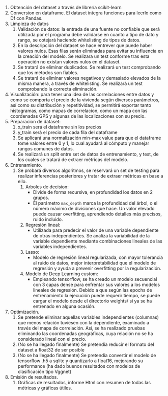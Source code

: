 1. Obtención del dataset a través de librería scikit-learn
2. Conversion en dataframe. El dataset integra funciones para leerlo como Df con Pandas.
3. Limpieza de datos
    1. Validación de datos: la entrada de una fuente no confiable que será utilizada por el programa debe validarse en cuanto a tipo de dato y rango, se cotejará haciendo whitelisting de tipos de datos.
    2. En la descripción del dataset se hace entrever que puede haber valores nulos. Esas filas serán eliminadas para evitar su influencia en la creación del modelo. Se realizara un test conforme tras esta operación no existan valores nulos en el dataset.
    3. Se tratará de eliminar duplicados. Se realizará un test comprobando que los métodos son fiables.
    4. Se tratará de eliminar valores negativos y demasiado elevados de la misma manera, a través de whitelisting. Se realizará un test comprobando la correcta eliminación.
4. Visualización: para tener una idea de las correlaciones entre datos y como se comporta el precio de la vivienda según diversos parámetros, así como su distribución y repetitividad, se permitirá exportar tanto histogramas, como mapas de correlacion, como un mapa con las coordenadas GPS y algunas de las localizaciones con su precio.
5. Preparacion de dataset:
    1. x_train será el dataframe sin los precios
    2. y_train será el precio de cada fila del dataframe
    3. Se aplicará una normalización min-max value para que el dataframe tome valores entre 0 y 1, lo cual ayudará al cómputo y manejar rangos comunes de datos.
    4. Se realizará un split entre set de datos de entrenamiento, y test, de los cuales se tratará de extraer métricas del modelo.
6. Entrenamiento.
    1. Se probará diversos algoritmos, se reservará un set de testing para realizar inferencias posteriores y tratar de extraer métricas en base a ello.
        1. Arboles de decision: 
            - Divide de forma recursiva, en profundidad los datos en 2 grupos. 
            - El parámetro `max_depth` marca la profundidad del árbol, o el número máximo de divisiones que hace. Un valor elevado puede causar overfitting, aprendiendo detalles más precisos, ruido incluido.
        2. Regresión lineal:
            - Utilizada para predecir el valor de una variable dependiente de otras independientes. Se analiza la variabilidad de la variable dependiente mediante combinaciones lineales de las variables independientes.
        3. Lasso:
            - Modelo de regresión lineal regularizada, con mayor tolerancia al ruido de datos, mejor interpretabilidad que el modelo de regresión y ayuda a prevenir overfitting por la regularización.
        4. Modelo de Deep Learning custom:
            - Empleando tensorflow, se ha creado un modelo secuencial con 3 capas dense para enfrentar sus valores a los modelos lineales de regresión. Debido a que según las epochs de entrenamiento la ejecución puede requerir tiempo, se puede cargar el modelo desde el directorio weights/ si ya se ha entrenado en alguna ocasión. 
7. Optimización.
    1. Se pretende eliminar aquellas variables independientes (columnas) que menos relación tuviesen con la dependiente, examinado a través del mapa de correlación. Así, se ha realizado pruebas eliminando las coordenadas geográficas, cuya relación no se ha considerado lineal con el precio.
    2. (No se ha llegado finalmente) Se pretendía reducir el formato del dataset a float32 de ser posible
    3. (No se ha llegado finalmente) Se pretendía convertir el modelo de tensorflow .h5 a sqlite y quantizarlo a float16, mejorando su performance (ha dado buenos resultados con modelos de clasificación tipo Vggnet)
8. Emisión de resultados.
    1. Gráficas de resultados, informe Html con resumen de todas las métricas y gráficas útiles.